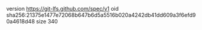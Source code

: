 version https://git-lfs.github.com/spec/v1
oid sha256:21375e1477e72068b647b6d5a5516b020a4242db41dd609a3f6efd90a4618d48
size 340
